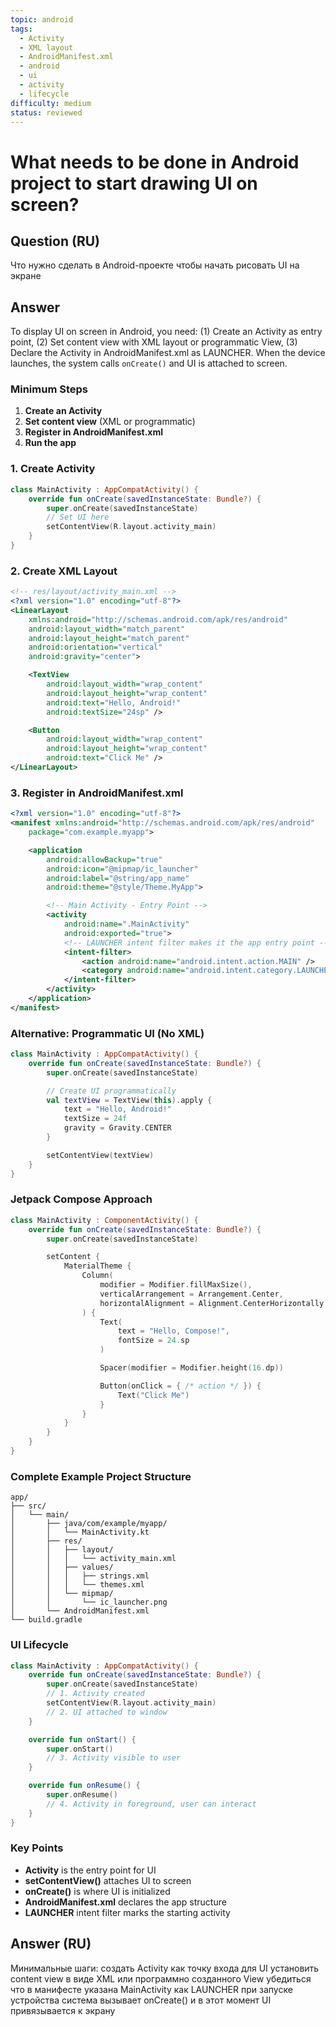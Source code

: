 ```yaml
---
topic: android
tags:
  - Activity
  - XML layout
  - AndroidManifest.xml
  - android
  - ui
  - activity
  - lifecycle
difficulty: medium
status: reviewed
---
```


# What needs to be done in Android project to start drawing UI on screen?

## Question (RU)

Что нужно сделать в Android-проекте чтобы начать рисовать UI на экране

## Answer

To display UI on screen in Android, you need: (1) Create an Activity as entry point, (2) Set content view with XML layout or programmatic View, (3) Declare the Activity in AndroidManifest.xml as LAUNCHER. When the device launches, the system calls `onCreate()` and UI is attached to screen.

### Minimum Steps

1. **Create an Activity**
2. **Set content view** (XML or programmatic)
3. **Register in AndroidManifest.xml**
4. **Run the app**

### 1. Create Activity

```kotlin
class MainActivity : AppCompatActivity() {
    override fun onCreate(savedInstanceState: Bundle?) {
        super.onCreate(savedInstanceState)
        // Set UI here
        setContentView(R.layout.activity_main)
    }
}
```

### 2. Create XML Layout

```xml
<!-- res/layout/activity_main.xml -->
<?xml version="1.0" encoding="utf-8"?>
<LinearLayout
    xmlns:android="http://schemas.android.com/apk/res/android"
    android:layout_width="match_parent"
    android:layout_height="match_parent"
    android:orientation="vertical"
    android:gravity="center">

    <TextView
        android:layout_width="wrap_content"
        android:layout_height="wrap_content"
        android:text="Hello, Android!"
        android:textSize="24sp" />

    <Button
        android:layout_width="wrap_content"
        android:layout_height="wrap_content"
        android:text="Click Me" />
</LinearLayout>
```

### 3. Register in AndroidManifest.xml

```xml
<?xml version="1.0" encoding="utf-8"?>
<manifest xmlns:android="http://schemas.android.com/apk/res/android"
    package="com.example.myapp">

    <application
        android:allowBackup="true"
        android:icon="@mipmap/ic_launcher"
        android:label="@string/app_name"
        android:theme="@style/Theme.MyApp">

        <!-- Main Activity - Entry Point -->
        <activity
            android:name=".MainActivity"
            android:exported="true">
            <!-- LAUNCHER intent filter makes it the app entry point -->
            <intent-filter>
                <action android:name="android.intent.action.MAIN" />
                <category android:name="android.intent.category.LAUNCHER" />
            </intent-filter>
        </activity>
    </application>
</manifest>
```

### Alternative: Programmatic UI (No XML)

```kotlin
class MainActivity : AppCompatActivity() {
    override fun onCreate(savedInstanceState: Bundle?) {
        super.onCreate(savedInstanceState)

        // Create UI programmatically
        val textView = TextView(this).apply {
            text = "Hello, Android!"
            textSize = 24f
            gravity = Gravity.CENTER
        }

        setContentView(textView)
    }
}
```

### Jetpack Compose Approach

```kotlin
class MainActivity : ComponentActivity() {
    override fun onCreate(savedInstanceState: Bundle?) {
        super.onCreate(savedInstanceState)

        setContent {
            MaterialTheme {
                Column(
                    modifier = Modifier.fillMaxSize(),
                    verticalArrangement = Arrangement.Center,
                    horizontalAlignment = Alignment.CenterHorizontally
                ) {
                    Text(
                        text = "Hello, Compose!",
                        fontSize = 24.sp
                    )

                    Spacer(modifier = Modifier.height(16.dp))

                    Button(onClick = { /* action */ }) {
                        Text("Click Me")
                    }
                }
            }
        }
    }
}
```

### Complete Example Project Structure

```
app/
├── src/
│   └── main/
│       ├── java/com/example/myapp/
│       │   └── MainActivity.kt
│       ├── res/
│       │   ├── layout/
│       │   │   └── activity_main.xml
│       │   ├── values/
│       │   │   ├── strings.xml
│       │   │   └── themes.xml
│       │   └── mipmap/
│       │       └── ic_launcher.png
│       └── AndroidManifest.xml
└── build.gradle
```

### UI Lifecycle

```kotlin
class MainActivity : AppCompatActivity() {
    override fun onCreate(savedInstanceState: Bundle?) {
        super.onCreate(savedInstanceState)
        // 1. Activity created
        setContentView(R.layout.activity_main)
        // 2. UI attached to window
    }

    override fun onStart() {
        super.onStart()
        // 3. Activity visible to user
    }

    override fun onResume() {
        super.onResume()
        // 4. Activity in foreground, user can interact
    }
}
```

### Key Points

- **Activity** is the entry point for UI
- **setContentView()** attaches UI to screen
- **onCreate()** is where UI is initialized
- **AndroidManifest.xml** declares the app structure
- **LAUNCHER** intent filter marks the starting activity

## Answer (RU)

Минимальные шаги: создать Activity как точку входа для UI установить content view в виде XML или программно созданного View убедиться что в манифесте указана MainActivity как LAUNCHER при запуске устройства система вызывает onCreate() и в этот момент UI привязывается к экрану

